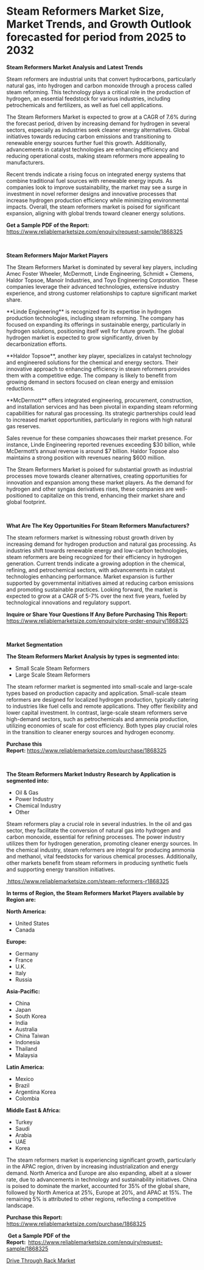 <p><h1>Steam Reformers Market Size, Market Trends, and Growth Outlook forecasted for period from 2025 to 2032</h1></p><p><strong>Steam Reformers Market Analysis and Latest Trends</strong></p>
<p><p>Steam reformers are industrial units that convert hydrocarbons, particularly natural gas, into hydrogen and carbon monoxide through a process called steam reforming. This technology plays a critical role in the production of hydrogen, an essential feedstock for various industries, including petrochemicals and fertilizers, as well as fuel cell applications.</p><p>The Steam Reformers Market is expected to grow at a CAGR of 7.6% during the forecast period, driven by increasing demand for hydrogen in several sectors, especially as industries seek cleaner energy alternatives. Global initiatives towards reducing carbon emissions and transitioning to renewable energy sources further fuel this growth. Additionally, advancements in catalyst technologies are enhancing efficiency and reducing operational costs, making steam reformers more appealing to manufacturers. </p><p>Recent trends indicate a rising focus on integrated energy systems that combine traditional fuel sources with renewable energy inputs. As companies look to improve sustainability, the market may see a surge in investment in novel reformer designs and innovative processes that increase hydrogen production efficiency while minimizing environmental impacts. Overall, the steam reformers market is poised for significant expansion, aligning with global trends toward cleaner energy solutions.</p></p>
<p><strong>Get a Sample PDF of the Report:&nbsp;</strong> <a href="https://www.reliablemarketsize.com/enquiry/request-sample/1868325?utm_campaign=2297&utm_medium=2&utm_source=Github&utm_content=ia&utm_term=19022025&utm_id=steam-reformers">https://www.reliablemarketsize.com/enquiry/request-sample/1868325</a></p>
<p>&nbsp;</p>
<p><strong>Steam Reformers Major Market Players</strong></p>
<p><p>The Steam Reformers Market is dominated by several key players, including Amec Foster Wheeler, McDermott, Linde Engineering, Schmidt + Clemens, Haldor Topsoe, Manoir Industries, and Toyo Engineering Corporation. These companies leverage their advanced technologies, extensive industry experience, and strong customer relationships to capture significant market share.</p><p>**Linde Engineering** is recognized for its expertise in hydrogen production technologies, including steam reforming. The company has focused on expanding its offerings in sustainable energy, particularly in hydrogen solutions, positioning itself well for future growth. The global hydrogen market is expected to grow significantly, driven by decarbonization efforts.</p><p>**Haldor Topsoe**, another key player, specializes in catalyst technology and engineered solutions for the chemical and energy sectors. Their innovative approach to enhancing efficiency in steam reformers provides them with a competitive edge. The company is likely to benefit from growing demand in sectors focused on clean energy and emission reductions.</p><p>**McDermott** offers integrated engineering, procurement, construction, and installation services and has been pivotal in expanding steam reforming capabilities for natural gas processing. Its strategic partnerships could lead to increased market opportunities, particularly in regions with high natural gas reserves.</p><p>Sales revenue for these companies showcases their market presence. For instance, Linde Engineering reported revenues exceeding $30 billion, while McDermott’s annual revenue is around $7 billion. Haldor Topsoe also maintains a strong position with revenues nearing $600 million.</p><p>The Steam Reformers Market is poised for substantial growth as industrial processes move towards cleaner alternatives, creating opportunities for innovation and expansion among these market players. As the demand for hydrogen and other syngas derivatives rises, these companies are well-positioned to capitalize on this trend, enhancing their market share and global footprint.</p></p>
<p>&nbsp;</p>
<p><strong>What Are The Key Opportunities For Steam Reformers Manufacturers?</strong></p>
<p><p>The steam reformers market is witnessing robust growth driven by increasing demand for hydrogen production and natural gas processing. As industries shift towards renewable energy and low-carbon technologies, steam reformers are being recognized for their efficiency in hydrogen generation. Current trends indicate a growing adoption in the chemical, refining, and petrochemical sectors, with advancements in catalyst technologies enhancing performance. Market expansion is further supported by governmental initiatives aimed at reducing carbon emissions and promoting sustainable practices. Looking forward, the market is expected to grow at a CAGR of 5-7% over the next five years, fueled by technological innovations and regulatory support.</p></p>
<p><strong>Inquire or Share Your Questions If Any Before Purchasing This Report:</strong> <a href="https://www.reliablemarketsize.com/enquiry/pre-order-enquiry/1868325?utm_campaign=2297&utm_medium=2&utm_source=Github&utm_content=ia&utm_term=19022025&utm_id=steam-reformers">https://www.reliablemarketsize.com/enquiry/pre-order-enquiry/1868325</a></p>
<p>&nbsp;</p>
<p><strong>Market Segmentation</strong></p>
<p><strong>The Steam Reformers Market Analysis by types is segmented into:</strong></p>
<p><ul><li>Small Scale Steam Reformers</li><li>Large Scale Steam Reformers</li></ul></p>
<p><p>The steam reformer market is segmented into small-scale and large-scale types based on production capacity and application. Small-scale steam reformers are designed for localized hydrogen production, typically catering to industries like fuel cells and remote applications. They offer flexibility and lower capital investment. In contrast, large-scale steam reformers serve high-demand sectors, such as petrochemicals and ammonia production, utilizing economies of scale for cost efficiency. Both types play crucial roles in the transition to cleaner energy sources and hydrogen economy.</p></p>
<p><strong>Purchase this Report:&nbsp;</strong><a href="https://www.reliablemarketsize.com/purchase/1868325?utm_campaign=2297&utm_medium=2&utm_source=Github&utm_content=ia&utm_term=19022025&utm_id=steam-reformers">https://www.reliablemarketsize.com/purchase/1868325</a></p>
<p>&nbsp;</p>
<p><strong>The Steam Reformers Market Industry Research by Application is segmented into:</strong></p>
<p><ul><li>Oil & Gas</li><li>Power Industry</li><li>Chemical Industry</li><li>Other</li></ul></p>
<p><p>Steam reformers play a crucial role in several industries. In the oil and gas sector, they facilitate the conversion of natural gas into hydrogen and carbon monoxide, essential for refining processes. The power industry utilizes them for hydrogen generation, promoting cleaner energy sources. In the chemical industry, steam reformers are integral for producing ammonia and methanol, vital feedstocks for various chemical processes. Additionally, other markets benefit from steam reformers in producing synthetic fuels and supporting energy transition initiatives.</p></p>
<p><a href="https://www.reliablemarketsize.com/steam-reformers-r1868325?utm_campaign=2297&utm_medium=2&utm_source=Github&utm_content=ia&utm_term=19022025&utm_id=steam-reformers">&nbsp;https://www.reliablemarketsize.com/steam-reformers-r1868325</a></p>
<p><strong>In terms of Region, the Steam Reformers Market Players available by Region are:</strong></p>
<p>
    <p> <strong> North America: </strong>
        <ul>
            <li>United States</li>
            <li>Canada</li>
        </ul>
        </p> 
    <p> <strong> Europe: </strong>
        <ul>
            <li>Germany</li>
            <li>France</li>
            <li>U.K.</li>
            <li>Italy</li>
            <li>Russia</li>
        </ul>
        </p> 
    <p> <strong> Asia-Pacific: </strong>
        <ul>
            <li>China</li>
            <li>Japan</li>
            <li>South Korea</li>
            <li>India</li>
            <li>Australia</li>
            <li>China Taiwan</li>
            <li>Indonesia</li>
            <li>Thailand</li>
            <li>Malaysia</li>
        </ul>
        </p> 
    <p> <strong> Latin America: </strong>
        <ul>
            <li>Mexico</li>
            <li>Brazil</li>
            <li>Argentina Korea</li>
            <li>Colombia</li>
        </ul>
        </p> 
    <p> <strong> Middle East & Africa: </strong>
        <ul>
            <li>Turkey</li>
            <li>Saudi</li>
            <li>Arabia</li>
            <li>UAE</li>
            <li>Korea</li>
        </ul>
    </p>
    </p>
<p><p>The steam reformers market is experiencing significant growth, particularly in the APAC region, driven by increasing industrialization and energy demand. North America and Europe are also expanding, albeit at a slower rate, due to advancements in technology and sustainability initiatives. China is poised to dominate the market, accounted for 35% of the global share, followed by North America at 25%, Europe at 20%, and APAC at 15%. The remaining 5% is attributed to other regions, reflecting a competitive landscape.</p></p>
<p><strong>Purchase this Report: </strong><a href="https://www.reliablemarketsize.com/purchase/1868325?utm_campaign=2297&utm_medium=2&utm_source=Github&utm_content=ia&utm_term=19022025&utm_id=steam-reformers">https://www.reliablemarketsize.com/purchase/1868325</a></p>
<p>&nbsp;<strong>Get a Sample PDF of the Report:&nbsp;&nbsp;</strong><a href="https://www.reliablemarketsize.com/enquiry/request-sample/1868325?utm_campaign=2297&utm_medium=2&utm_source=Github&utm_content=ia&utm_term=19022025&utm_id=steam-reformers">https://www.reliablemarketsize.com/enquiry/request-sample/1868325</a></p>
<p><strong></strong></p>
<p><p><a href="https://github.com/dierdrecrichton210/Market-Research-Report-List-1/blob/main/drive-through-rack-market.md?utm_campaign=2297&utm_medium=2&utm_source=Github&utm_content=ia&utm_term=19022025&utm_id=steam-reformers">Drive Through Rack Market</a></p></p>